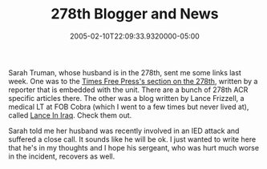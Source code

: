 ﻿---
title: 278th Blogger and News
date: "2005-02-10T22:09:33.9320000-05:00"
description: Sarah Truman, whose husband is in the 278th, sent me some links last week. One was to the Times Free Press's section on the 278th, written by a reporter that is embedded with the unit.
featuredImage: img/9290-featured.png
---

Sarah Truman, whose husband is in the 278th, sent me some links last week. One was to the [Times Free Press's section on the 278th](http://www.timesfreepress.com/iwwl/index.html), written by a reporter that is embedded with the unit. There are a bunch of 278th ACR specific articles there. The other was a blog written by Lance Frizzell, a medical LT at FOB Cobra (which I went to a few times but never lived at), called [Lance In Iraq](http://www.iraq.billhobbs.com/). Check them out.

Sarah told me her husband was recently involved in an IED attack and suffered a close call. It sounds like he will be ok. I just wanted to write here that he's in my thoughts and I hope his sergeant, who was hurt much worse in the incident, recovers as well.


